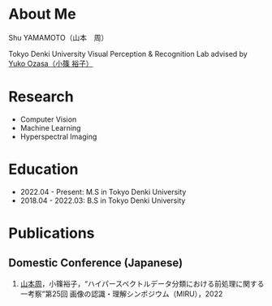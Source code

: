 # About Me
Shu YAMAMOTO（山本　周）

Tokyo Denki University
Visual Perception & Recognition Lab advised by [Yuko Ozasa（小篠 裕子）](https://researchmap.jp/yuko.ozasa?lang=en)


# Research
- Computer Vision
- Machine Learning
- Hyperspectral Imaging

# Education
- 2022.04 - Present: M.S in Tokyo Denki University
- 2018.04 - 2022.03: B.S in Tokyo Denki University

# Publications
## Domestic Conference (Japanese)
1. <u>山本周</u>，小篠裕子，“ハイパースペクトルデータ分類における前処理に関する一考察”第25回 画像の認識・理解シンポジウム（MIRU），2022


